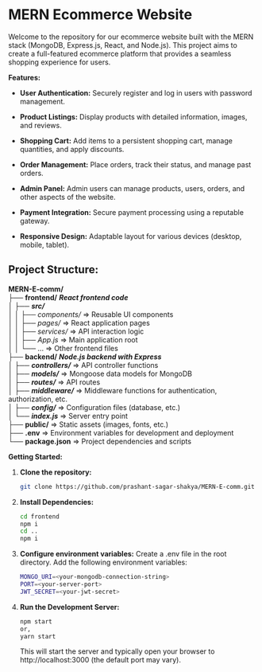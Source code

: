 # MERN Ecommerce Website

Welcome to the repository for our ecommerce website built with the MERN stack (MongoDB, Express.js, React, and Node.js). This project aims to create a full-featured ecommerce platform that provides a seamless shopping experience for users.

**Features:**

-   **User Authentication:** Securely register and log in users with password management.

-   **Product Listings:** Display products with detailed information, images, and reviews.

-   **Shopping Cart:** Add items to a persistent shopping cart, manage quantities, and apply discounts.

-   **Order Management:** Place orders, track their status, and manage past orders.

-   **Admin Panel:** Admin users can manage products, users, orders, and other aspects of the website.

-   **Payment Integration:** Secure payment processing using a reputable gateway.

-   **Responsive Design:** Adaptable layout for various devices (desktop, mobile, tablet).

## Project Structure:

**MERN-E-comm/**<br>
├── **frontend/** **_React frontend code_**<br>
│ ├── **_src/_**<br>
│ │ ├── _components/_ => Reusable UI components<br>
│ │ ├── _pages/_ => React application pages<br>
│ │ ├── _services/_ => API interaction logic<br>
│ │ ├── _App.js_ => Main application root<br>
│ │ └── ... => Other frontend files<br>
├── **backend/** **_Node.js backend with Express_**<br>
│ ├── **_controllers/_** => API controller functions<br>
│ ├── **_models/_** => Mongoose data models for MongoDB<br>
│ ├── **_routes/_** => API routes<br>
│ ├── **_middleware/_** => Middleware functions for authentication, authorization, etc.<br>
│ ├── **_config/_** => Configuration files (database, etc.)<br>
│ └── **_index.js_** => Server entry point<br>
├── **public/** => Static assets (images, fonts, etc.)<br>
├── **.env** => Environment variables for development and deployment<br>
└── **package.json** => Project dependencies and scripts<br>

**Getting Started:**

1. **Clone the repository:**

    ```bash
    git clone https://github.com/prashant-sagar-shakya/MERN-E-comm.git
    ```

2. **Install Dependencies:**

    ```bash
    cd frontend
    npm i
    cd ..
    npm i
    ```

3. **Configure environment variables:**
   Create a .env file in the root directory. Add the following environment variables:
    ```bash
    MONGO_URI=<your-mongodb-connection-string>
    PORT=<your-server-port>
    JWT_SECRET=<your-jwt-secret>
    ```
4. **Run the Development Server:**
    ```bash
    npm start
    or,
    yarn start
    ```
    This will start the server and typically open your browser to http://localhost:3000 (the default port may vary).
